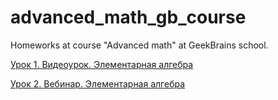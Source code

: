 # advanced_math_gb_course

Homeworks at course "Advanced math" at GeekBrains school.

[Урок 1. Видеоурок. Элементарная алгебра](https://github.com/dimireme/gb_advanced_math/blob/master/lesson_1.ipynb)

[Урок 2. Вебинар. Элементарная алгебра](https://github.com/dimireme/gb_advanced_math/blob/master/lesson_2.ipynb)
